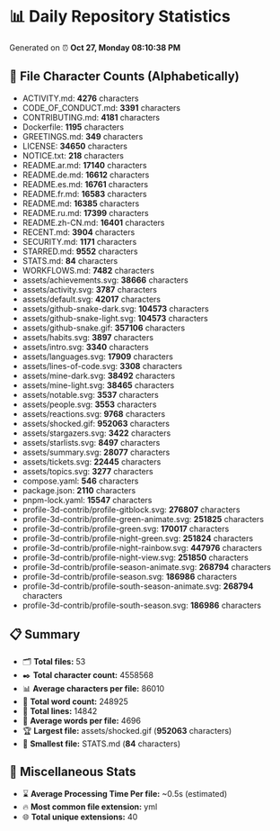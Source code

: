 # 📊 Daily Repository Statistics
Generated on ⏰ **Oct 27, Monday 08:10:38 PM**

## 📂 File Character Counts (Alphabetically)
- ACTIVITY.md: **4276** characters
- CODE_OF_CONDUCT.md: **3391** characters
- CONTRIBUTING.md: **4181** characters
- Dockerfile: **1195** characters
- GREETINGS.md: **349** characters
- LICENSE: **34650** characters
- NOTICE.txt: **218** characters
- README.ar.md: **17140** characters
- README.de.md: **16612** characters
- README.es.md: **16761** characters
- README.fr.md: **16583** characters
- README.md: **16385** characters
- README.ru.md: **17399** characters
- README.zh-CN.md: **16401** characters
- RECENT.md: **3904** characters
- SECURITY.md: **1171** characters
- STARRED.md: **9552** characters
- STATS.md: **84** characters
- WORKFLOWS.md: **7482** characters
- assets/achievements.svg: **38666** characters
- assets/activity.svg: **3787** characters
- assets/default.svg: **42017** characters
- assets/github-snake-dark.svg: **104573** characters
- assets/github-snake-light.svg: **104573** characters
- assets/github-snake.gif: **357106** characters
- assets/habits.svg: **3897** characters
- assets/intro.svg: **3340** characters
- assets/languages.svg: **17909** characters
- assets/lines-of-code.svg: **3308** characters
- assets/mine-dark.svg: **38492** characters
- assets/mine-light.svg: **38465** characters
- assets/notable.svg: **3537** characters
- assets/people.svg: **3553** characters
- assets/reactions.svg: **9768** characters
- assets/shocked.gif: **952063** characters
- assets/stargazers.svg: **3422** characters
- assets/starlists.svg: **8497** characters
- assets/summary.svg: **28077** characters
- assets/tickets.svg: **22445** characters
- assets/topics.svg: **3277** characters
- compose.yaml: **546** characters
- package.json: **2110** characters
- pnpm-lock.yaml: **15547** characters
- profile-3d-contrib/profile-gitblock.svg: **276807** characters
- profile-3d-contrib/profile-green-animate.svg: **251825** characters
- profile-3d-contrib/profile-green.svg: **170017** characters
- profile-3d-contrib/profile-night-green.svg: **251824** characters
- profile-3d-contrib/profile-night-rainbow.svg: **447976** characters
- profile-3d-contrib/profile-night-view.svg: **251850** characters
- profile-3d-contrib/profile-season-animate.svg: **268794** characters
- profile-3d-contrib/profile-season.svg: **186986** characters
- profile-3d-contrib/profile-south-season-animate.svg: **268794** characters
- profile-3d-contrib/profile-south-season.svg: **186986** characters

## 📋 Summary
- 🗂️ **Total files:** 53
- ✒️ **Total character count:** 4558568
- 📊 **Average characters per file:** 86010
- 📝 **Total word count:** 248925
- 🧾 **Total lines:** 14842
- 📐 **Average words per file:** 4696
- 🏆 **Largest file:** assets/shocked.gif (**952063** characters)
- 🥉 **Smallest file:** STATS.md (**84** characters)

## 🌟 Miscellaneous Stats
- ⌛ **Average Processing Time Per file:** ~0.5s (estimated)
- 🔥 **Most common file extension:** yml
- 🌐 **Total unique extensions:** 40
